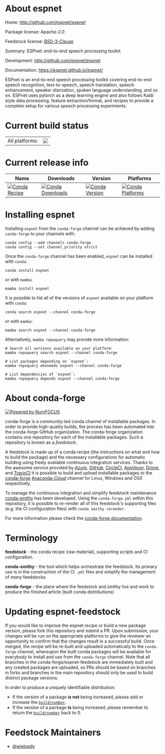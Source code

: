 About espnet
============

Home: http://github.com/espnet/espnet

Package license: Apache-2.0

Feedstock license: [BSD-3-Clause](https://github.com/conda-forge/espnet-feedstock/blob/main/LICENSE.txt)

Summary: ESPnet: end-to-end speech processing toolkit

Development: http://github.com/espnet/espnet

Documentation: https://espnet.github.io/espnet/

ESPnet is an end-to-end speech processing toolkit covering end-to-end speech recognition, text-to-speech, speech translation, speech enhancement, speaker diarization, spoken language understanding, and so on. ESPnet uses pytorch as a deep learning engine and also follows Kaldi style data processing, feature extraction/format, and recipes to provide a complete setup for various speech processing experiments.


Current build status
====================


<table><tr><td>All platforms:</td>
    <td>
      <a href="https://dev.azure.com/conda-forge/feedstock-builds/_build/latest?definitionId=17541&branchName=main">
        <img src="https://dev.azure.com/conda-forge/feedstock-builds/_apis/build/status/espnet-feedstock?branchName=main">
      </a>
    </td>
  </tr>
</table>

Current release info
====================

| Name | Downloads | Version | Platforms |
| --- | --- | --- | --- |
| [![Conda Recipe](https://img.shields.io/badge/recipe-espnet-green.svg)](https://anaconda.org/conda-forge/espnet) | [![Conda Downloads](https://img.shields.io/conda/dn/conda-forge/espnet.svg)](https://anaconda.org/conda-forge/espnet) | [![Conda Version](https://img.shields.io/conda/vn/conda-forge/espnet.svg)](https://anaconda.org/conda-forge/espnet) | [![Conda Platforms](https://img.shields.io/conda/pn/conda-forge/espnet.svg)](https://anaconda.org/conda-forge/espnet) |

Installing espnet
=================

Installing `espnet` from the `conda-forge` channel can be achieved by adding `conda-forge` to your channels with:

```
conda config --add channels conda-forge
conda config --set channel_priority strict
```

Once the `conda-forge` channel has been enabled, `espnet` can be installed with `conda`:

```
conda install espnet
```

or with `mamba`:

```
mamba install espnet
```

It is possible to list all of the versions of `espnet` available on your platform with `conda`:

```
conda search espnet --channel conda-forge
```

or with `mamba`:

```
mamba search espnet --channel conda-forge
```

Alternatively, `mamba repoquery` may provide more information:

```
# Search all versions available on your platform:
mamba repoquery search espnet --channel conda-forge

# List packages depending on `espnet`:
mamba repoquery whoneeds espnet --channel conda-forge

# List dependencies of `espnet`:
mamba repoquery depends espnet --channel conda-forge
```


About conda-forge
=================

[![Powered by
NumFOCUS](https://img.shields.io/badge/powered%20by-NumFOCUS-orange.svg?style=flat&colorA=E1523D&colorB=007D8A)](https://numfocus.org)

conda-forge is a community-led conda channel of installable packages.
In order to provide high-quality builds, the process has been automated into the
conda-forge GitHub organization. The conda-forge organization contains one repository
for each of the installable packages. Such a repository is known as a *feedstock*.

A feedstock is made up of a conda recipe (the instructions on what and how to build
the package) and the necessary configurations for automatic building using freely
available continuous integration services. Thanks to the awesome service provided by
[Azure](https://azure.microsoft.com/en-us/services/devops/), [GitHub](https://github.com/),
[CircleCI](https://circleci.com/), [AppVeyor](https://www.appveyor.com/),
[Drone](https://cloud.drone.io/welcome), and [TravisCI](https://travis-ci.com/)
it is possible to build and upload installable packages to the
[conda-forge](https://anaconda.org/conda-forge) [Anaconda-Cloud](https://anaconda.org/)
channel for Linux, Windows and OSX respectively.

To manage the continuous integration and simplify feedstock maintenance
[conda-smithy](https://github.com/conda-forge/conda-smithy) has been developed.
Using the ``conda-forge.yml`` within this repository, it is possible to re-render all of
this feedstock's supporting files (e.g. the CI configuration files) with ``conda smithy rerender``.

For more information please check the [conda-forge documentation](https://conda-forge.org/docs/).

Terminology
===========

**feedstock** - the conda recipe (raw material), supporting scripts and CI configuration.

**conda-smithy** - the tool which helps orchestrate the feedstock.
                   Its primary use is in the construction of the CI ``.yml`` files
                   and simplify the management of *many* feedstocks.

**conda-forge** - the place where the feedstock and smithy live and work to
                  produce the finished article (built conda distributions)


Updating espnet-feedstock
=========================

If you would like to improve the espnet recipe or build a new
package version, please fork this repository and submit a PR. Upon submission,
your changes will be run on the appropriate platforms to give the reviewer an
opportunity to confirm that the changes result in a successful build. Once
merged, the recipe will be re-built and uploaded automatically to the
`conda-forge` channel, whereupon the built conda packages will be available for
everybody to install and use from the `conda-forge` channel.
Note that all branches in the conda-forge/espnet-feedstock are
immediately built and any created packages are uploaded, so PRs should be based
on branches in forks and branches in the main repository should only be used to
build distinct package versions.

In order to produce a uniquely identifiable distribution:
 * If the version of a package **is not** being increased, please add or increase
   the [``build/number``](https://docs.conda.io/projects/conda-build/en/latest/resources/define-metadata.html#build-number-and-string).
 * If the version of a package **is** being increased, please remember to return
   the [``build/number``](https://docs.conda.io/projects/conda-build/en/latest/resources/define-metadata.html#build-number-and-string)
   back to 0.

Feedstock Maintainers
=====================

* [@wietsedv](https://github.com/wietsedv/)

